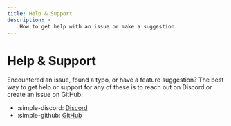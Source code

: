 ```yaml
---
title: Help & Support
description: >
    How to get help with an issue or make a suggestion.
---
```


# Help & Support

Encountered an issue, found a typo, or have a feature suggestion? The best way
to get help or support for any of these is to reach out on Discord or create an
issue on GitHub:

- :simple-discord: [Discord](https://discord.gg/bJ3bHtw8wH)
- :simple-github: [GitHub](https://github.com/CollinHeist/TitleCardMaker/)
